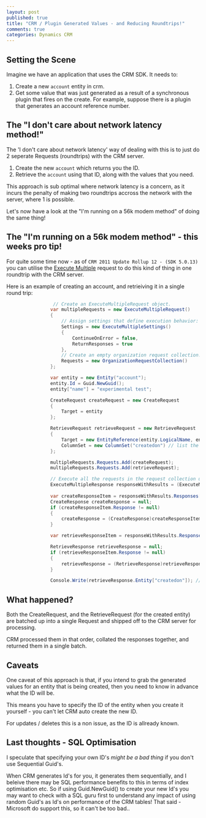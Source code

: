 ```yaml
---
layout: post
published: true
title: "CRM / Plugin Generated Values - and Reducing Roundtrips!"
comments: true
categories: Dynamics CRM
---
```


## Setting the Scene
Imagine we have an application that uses the CRM SDK. It needs to:

1. Create a new `account` entity in crm.
2. Get some value that was just generated as a result of a synchronous plugin that fires on the create. For example, suppose there is a plugin that generates an account reference number.

## The "I don't care about network latency method!"
The 'I don't care about network latency' way of dealing with this is to just do 2 seperate Requests (roundtrips) with the CRM server.

1. Create the new `account` which returns you the ID.
2. Retrieve the `account` using that ID, along with the values that you need.

This approach is sub optimal where network latency is a concern, as it incurs the penalty of making two roundtrips accross the network with the server, where 1 is possible.

Let's now have a look at the "I'm running on a 56k modem method" of doing the same thing!
<!-- more -->

## The "I'm running on a 56k modem method" - this weeks pro tip!
For quite some time now - as of `CRM 2011 Update Rollup 12 - (SDK 5.0.13)` you can utilise the [Execute Multiple](http://msdn.microsoft.com/en-gb/library/jj863604.aspx) request to do this kind of thing in one roundtrip with the CRM server.

Here is an example of creating an account, and retrieiving it in a single round trip:

``` csharp
 				 // Create an ExecuteMultipleRequest object.
                var multipleRequests = new ExecuteMultipleRequest()
                {
                    // Assign settings that define execution behavior: continue on error, return responses. 
                    Settings = new ExecuteMultipleSettings()
                    {
                        ContinueOnError = false,
                        ReturnResponses = true
                    },
                    // Create an empty organization request collection.
                    Requests = new OrganizationRequestCollection()
                };

                var entity = new Entity("account");
                entity.Id = Guid.NewGuid();
                entity["name"] = "experimental test";

                CreateRequest createRequest = new CreateRequest
                {
                    Target = entity
                };

                RetrieveRequest retrieveRequest = new RetrieveRequest
                {
                    Target = new EntityReference(entity.LogicalName, entity.Id),
                    ColumnSet = new ColumnSet("createdon") // list the fields that you want here
                };

                multipleRequests.Requests.Add(createRequest);
                multipleRequests.Requests.Add(retrieveRequest);

                // Execute all the requests in the request collection using a single web method call.
                ExecuteMultipleResponse responseWithResults = (ExecuteMultipleResponse)orgService.Execute(multipleRequests);
                             
                var createResponseItem = responseWithResults.Responses[0];
                CreateResponse createResponse = null;
                if (createResponseItem.Response != null)
                {
                    createResponse = (CreateResponse)createResponseItem.Response;
                }

                var retrieveResponseItem = responseWithResults.Responses[1];

                RetrieveResponse retrieveResponse = null;
                if (retrieveResponseItem.Response != null)
                {
                    retrieveResponse = (RetrieveResponse)retrieveResponseItem.Response;
                }

                Console.Write(retrieveResponse.Entity["createdon"]); // yup - we got the value we needed!

```

## What happened?
Both the CreateRequest, and the RetrieveRequest (for the created entity) are batched up into a single Request and shipped off to the CRM server for processing.

CRM processed them in that order, collated the responses together, and returned them in a single batch.

## Caveats
One caveat of this approach is that, if you intend to grab the generated values for an entity that is being created, then you need to know in advance what the ID will be.

This means you have to specify the ID of the entity when you create it yourself - you can't let CRM auto create the new ID. 

For updates / deletes this is a non issue, as the ID is allready known.

## Last thoughts - SQL Optimisation
I speculate that specifying your own ID's _might be a bad thing_ if you don't use Sequential Guid's.

When CRM generates Id's for you, it generates them sequentially, and I beleive there may be SQL performance benefits to this in terms of index optimisation etc. So if using Guid.NewGuid() to create your new Id's you may want to check with a SQL guru first to understand any impact of using random Guid's as Id's on performance of the CRM tables! That said - Microsoft do support this, so it can't be too bad..